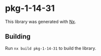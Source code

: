 # pkg-1-14-31

This library was generated with [Nx](https://nx.dev).

## Building

Run `nx build pkg-1-14-31` to build the library.
